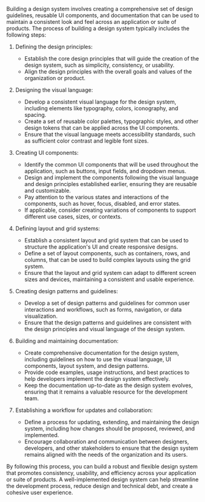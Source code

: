 Building a design system involves creating a comprehensive set of design guidelines, reusable UI components, and documentation that can be used to maintain a consistent look and feel across an application or suite of products. The process of building a design system typically includes the following steps:

1. Defining the design principles:
   - Establish the core design principles that will guide the creation of the design system, such as simplicity, consistency, or usability.
   - Align the design principles with the overall goals and values of the organization or product.

2. Designing the visual language:
   - Develop a consistent visual language for the design system, including elements like typography, colors, iconography, and spacing.
   - Create a set of reusable color palettes, typographic styles, and other design tokens that can be applied across the UI components.
   - Ensure that the visual language meets accessibility standards, such as sufficient color contrast and legible font sizes.

3. Creating UI components:
   - Identify the common UI components that will be used throughout the application, such as buttons, input fields, and dropdown menus.
   - Design and implement the components following the visual language and design principles established earlier, ensuring they are reusable and customizable.
   - Pay attention to the various states and interactions of the components, such as hover, focus, disabled, and error states.
   - If applicable, consider creating variations of components to support different use cases, sizes, or contexts.

4. Defining layout and grid systems:
   - Establish a consistent layout and grid system that can be used to structure the application's UI and create responsive designs.
   - Define a set of layout components, such as containers, rows, and columns, that can be used to build complex layouts using the grid system.
   - Ensure that the layout and grid system can adapt to different screen sizes and devices, maintaining a consistent and usable experience.

5. Creating design patterns and guidelines:
   - Develop a set of design patterns and guidelines for common user interactions and workflows, such as forms, navigation, or data visualization.
   - Ensure that the design patterns and guidelines are consistent with the design principles and visual language of the design system.

6. Building and maintaining documentation:
   - Create comprehensive documentation for the design system, including guidelines on how to use the visual language, UI components, layout system, and design patterns.
   - Provide code examples, usage instructions, and best practices to help developers implement the design system effectively.
   - Keep the documentation up-to-date as the design system evolves, ensuring that it remains a valuable resource for the development team.

7. Establishing a workflow for updates and collaboration:
   - Define a process for updating, extending, and maintaining the design system, including how changes should be proposed, reviewed, and implemented.
   - Encourage collaboration and communication between designers, developers, and other stakeholders to ensure that the design system remains aligned with the needs of the organization and its users.

By following this process, you can build a robust and flexible design system that promotes consistency, usability, and efficiency across your application or suite of products. A well-implemented design system can help streamline the development process, reduce design and technical debt, and create a cohesive user experience.